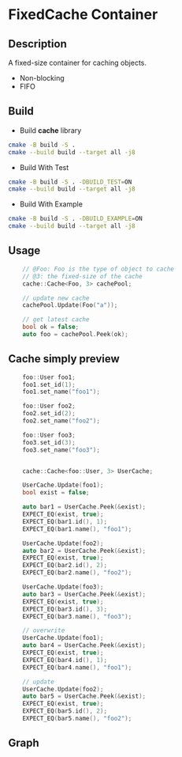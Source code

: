 # FixedCache Container

## Description

A fixed-size container for caching objects.

- Non-blocking
- FIFO

## Build
- Build **cache** library
```bash
cmake -B build -S .
cmake --build build --target all -j8
```
- Build With Test
```bash
cmake -B build -S . -DBUILD_TEST=ON
cmake --build build --target all -j8
```
- Build With Example
```bash
cmake -B build -S . -DBUILD_EXAMPLE=ON
cmake --build build --target all -j8
```


## Usage
```cpp
    // @Foo: Foo is the type of object to cache
    // @3: the fixed-size of the cache
    cache::Cache<Foo, 3> cachePool;

    // update new cache
    cachePool.Update(Foo("a"));

    // get latest cache
    bool ok = false;
    auto foo = cachePool.Peek(ok);
```

## Cache simply preview
```c++
    foo::User foo1;
    foo1.set_id(1);
    foo1.set_name("foo1");

    foo::User foo2;
    foo2.set_id(2);
    foo2.set_name("foo2");

    foo::User foo3;
    foo3.set_id(3);
    foo3.set_name("foo3");


    cache::Cache<foo::User, 3> UserCache;

    UserCache.Update(foo1);
    bool exist = false;

    auto bar1 = UserCache.Peek(&exist);
    EXPECT_EQ(exist, true);
    EXPECT_EQ(bar1.id(), 1);
    EXPECT_EQ(bar1.name(), "foo1");

    UserCache.Update(foo2);
    auto bar2 = UserCache.Peek(&exist);
    EXPECT_EQ(exist, true);
    EXPECT_EQ(bar2.id(), 2);
    EXPECT_EQ(bar2.name(), "foo2");

    UserCache.Update(foo3);
    auto bar3 = UserCache.Peek(&exist);
    EXPECT_EQ(exist, true);
    EXPECT_EQ(bar3.id(), 3);
    EXPECT_EQ(bar3.name(), "foo3");

    // overwrite
    UserCache.Update(foo1);
    auto bar4 = UserCache.Peek(&exist);
    EXPECT_EQ(exist, true);
    EXPECT_EQ(bar4.id(), 1);
    EXPECT_EQ(bar4.name(), "foo1");

    // update
    UserCache.Update(foo2);
    auto bar5 = UserCache.Peek(&exist);
    EXPECT_EQ(exist, true);
    EXPECT_EQ(bar5.id(), 2);
    EXPECT_EQ(bar5.name(), "foo2");

```

## Graph

